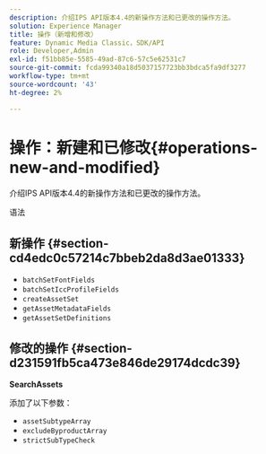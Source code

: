 ```yaml
---
description: 介绍IPS API版本4.4的新操作方法和已更改的操作方法。
solution: Experience Manager
title: 操作（新增和修改）
feature: Dynamic Media Classic，SDK/API
role: Developer,Admin
exl-id: f51bb85e-5585-49ad-87c6-57c5e62531c7
source-git-commit: fcda99340a18d5037157723bb3bdca5fa9df3277
workflow-type: tm+mt
source-wordcount: '43'
ht-degree: 2%

---
```


# 操作：新建和已修改{#operations-new-and-modified}

介绍IPS API版本4.4的新操作方法和已更改的操作方法。

语法

## 新操作 {#section-cd4edc0c57214c7bbeb2da8d3ae01333}

* `batchSetFontFields`
* `batchSetIccProfileFields`
* `createAssetSet`
* `getAssetMetadataFields`
* `getAssetSetDefinitions`

## 修改的操作 {#section-d231591fb5ca473e846de29174dcdc39}

**SearchAssets**

添加了以下参数：

* `assetSubtypeArray`
* `excludeByproductArray`
* `strictSubTypeCheck`
